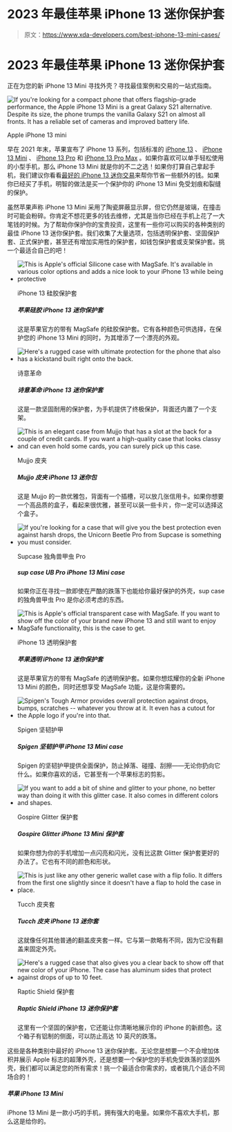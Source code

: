 # 2023 年最佳苹果 iPhone 13 迷你保护套

> 原文：<https://www.xda-developers.com/best-iphone-13-mini-cases/>

# 2023 年最佳苹果 iPhone 13 迷你保护套

正在为您的新 iPhone 13 Mini 寻找外壳？寻找最佳案例和交易的一站式指南。

 <picture>![If you're looking for a compact phone that offers flagship-grade performance, the Apple iPhone 13 Mini is a great Galaxy S21 alternative. Despite its size, the phone trumps the vanilla Galaxy S21 on almost all fronts. It has a reliable set of cameras and improved battery life.](img/c355007a094a928a57742e0dc4e46bf4.png)</picture> 

Apple iPhone 13 mini

早在 2021 年末，苹果宣布了 iPhone 13 系列，包括标准的 [iPhone 13](https://www.xda-developers.com/apple-iphone-13-review/) 、 [iPhone 13 Mini](https://www.xda-developers.com/apple-iphone-13-mini-review/) 、 [iPhone 13 Pro](https://www.xda-developers.com/apple-iphone-13-pro-review/) 和 [iPhone 13 Pro Max](https://www.xda-developers.com/apple-iphone-13-pro-max-review/) 。如果你喜欢可以单手轻松使用的小型手机，那么 iPhone 13 Mini 就是你的不二之选！如果你打算自己拿起手机，我们建议你看看[最好的 iPhone 13 迷你交易](https://www.xda-developers.com/best-iphone-13-mini-deals/)来帮你节省一些额外的钱。如果你已经买了手机，明智的做法是买一个保护你的 iPhone 13 Mini 免受划痕和裂缝的保护。

虽然苹果声称 iPhone 13 Mini 采用了陶瓷屏蔽显示屏，但它仍然是玻璃，在撞击时可能会粉碎。你肯定不想花更多的钱去维修，尤其是当你已经在手机上花了一大笔钱的时候。为了帮助你保护你的宝贵投资，这里有一些你可以购买的各种类别的最佳 iPhone 13 迷你保护套。我们收集了大量选项，包括透明保护套、坚固保护套、正式保护套，甚至还有增加实用性的保护套，如钱包保护套或支架保护套。挑一个最适合自己的吧！

*   <picture>![This is Apple's official Silicone case with MagSafe. It's available in various color options and adds a nice look to your iPhone 13 while being protective](img/c96bd95dbc49db5c107c36843c01406b.png)</picture>

    iPhone 13 硅胶保护套

    ##### 苹果硅胶 iPhone 13 迷你保护套

    这是苹果官方的带有 MagSafe 的硅胶保护套。它有各种颜色可供选择，在保护您的 iPhone 13 Mini 的同时，为其增添了一个漂亮的外观。

*   <picture>![Here's a rugged case with ultimate protection for the phone that also has a kickstand built right onto the back.](img/a466256e4ef658e3d5553166d090f097.png)</picture>

    诗意革命

    ##### 诗意革命 iPhone 13 迷你保护套

    这是一款坚固耐用的保护套，为手机提供了终极保护，背面还内置了一个支架。

*   <picture>![This is an elegant case from Mujjo that has a slot at the back for a couple of credit cards. If you want a high-quality case that looks classy and can even hold some cards, you can surely pick up this case.](img/2a5de0e0ac8c94f99df7261f3724c49d.png)</picture>

    Mujjo 皮夹

    ##### Mujjo 皮夹 iPhone 13 迷你包

    这是 Mujjo 的一款优雅包，背面有一个插槽，可以放几张信用卡。如果你想要一个高品质的盒子，看起来很优雅，甚至可以装一些卡片，你一定可以选择这个盒子。

*   <picture>![If you're looking for a case that will give you the best protection even against harsh drops, the Unicorn Beetle Pro from Supcase is something you must consider.](img/7a17ab299a0b04c1a00c4dc5ca70a2de.png)</picture>

    Supcase 独角兽甲虫 Pro

    ##### sup case UB Pro iPhone 13 Mini case

    如果你正在寻找一款即使在严酷的跌落下也能给你最好保护的外壳，sup case 的独角兽甲虫 Pro 是你必须考虑的东西。

*   <picture>![This is Apple's official transparent case with MagSafe. If you want to show off the color of your brand new iPhone 13 and still want to enjoy MagSafe functionality, this is the case to get.](img/4d2e47c6021b58c70dd8c702668cbb06.png)</picture>

    iPhone 13 透明保护套

    ##### 苹果透明 iPhone 13 迷你保护套

    这是苹果官方的带有 MagSafe 的透明保护套。如果你想炫耀你的全新 iPhone 13 Mini 的颜色，同时还想享受 MagSafe 功能，这是你需要的。

*   <picture>![Spigen's Tough Armor provides overall protection against drops, bumps, scratches -- whatever you throw at it. It even has a cutout for the Apple logo if you're into that.](img/c00ec8cb7ed5e3cb2f82a707f6caf254.png)</picture>

    Spigen 坚韧护甲

    ##### Spigen 坚韧护甲 iPhone 13 Mini case

    Spigen 的坚韧护甲提供全面保护，防止掉落、碰撞、刮擦——无论你扔向它什么。如果你喜欢的话，它甚至有一个苹果标志的剪影。

*   <picture>![If you want to add a bit of shine and glitter to your phone, no better way than doing it with this glitter case. It also comes in different colors and shapes.](img/f7f7ea096116661613184c9243020600.png)</picture>

    Gospire Glitter 保护套

    ##### Gospire Glitter iPhone 13 Mini 保护套

    如果你想为你的手机增加一点闪亮和闪光，没有比这款 Glitter 保护套更好的办法了。它也有不同的颜色和形状。

*   <picture>![This is just like any other generic wallet case with a flip folio. It differs from the first one slightly since it doesn't have a flap to hold the case in place.](img/d07e914d726891b041d74ecc97272700.png)</picture>

    Tucch 皮夹套

    ##### Tucch 皮夹 iPhone 13 迷你套

    这就像任何其他普通的翻盖皮夹套一样。它与第一款略有不同，因为它没有翻盖来固定外壳。

*   <picture>![Here's a rugged case that also gives you a clear back to show off that new color of your iPhone. The case has aluminum sides that protect against drops of up to 10 feet.](img/683ad4e5a7680a176705bcb46738c772.png)</picture>

    Raptic Shield 保护套

    ##### Raptic Shield iPhone 13 迷你保护套

    这里有一个坚固的保护套，它还能让你清晰地展示你的 iPhone 的新颜色。这个箱子有铝制的侧面，可以防止高达 10 英尺的跌落。

这些是各种类别中最好的 iPhone 13 迷你保护套。无论您是想要一个不会增加体积并展示 Apple 标志的超薄外壳，还是想要一个保护您的手机免受跌落的坚固外壳，我们都可以满足您的所有需求！挑一个最适合你需求的，或者挑几个适合不同场合的！

##### 苹果 iPhone 13 Mini

iPhone 13 Mini 是一款小巧的手机，拥有强大的电量。如果你不喜欢大手机，那么这是给你的。